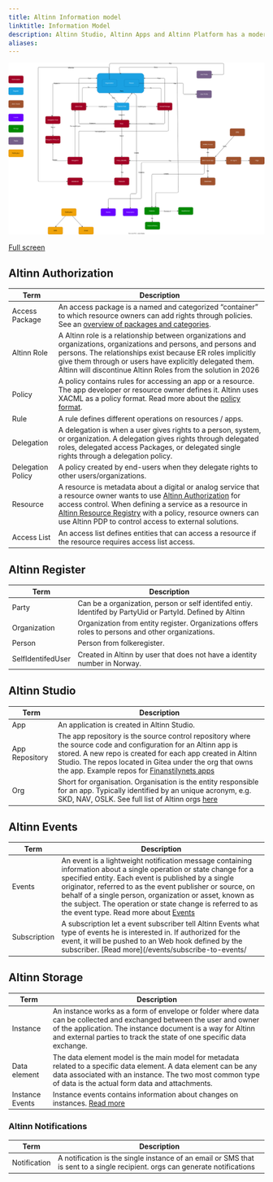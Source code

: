 ```yaml
---
title: Altinn Information model
linktitle: Information Model
description: Altinn Studio, Altinn Apps and Altinn Platform has a modern cloud native architecture. This documentation describes everything from the requirements affecting the architecture to the defined capabilities and the components that provides them.
aliases:
---
```


![Altinn Information model](informationmodel.drawio.svg)

[Full screen](informationmodel.drawio.svg)

## Altinn Authorization

| Term| Description |
|-----|------|
| Access Package | An access package is a named and categorized “container” to which resource owners can add rights through policies. See an [overview of packages and categories](/authorization/what-do-you-get/accessgroups/type-accessgroups/). | 
| Altinn Role | A Altinn role is a relationship between organizations and organizations, organizations and persons, and persons and persons. The relationships exist because ER roles implicitly give them through or users have explicitly delegated them.  Altinn will discontinue Altinn Roles from the solution in 2026  |
| Policy  |  A policy contains rules for accessing an app or a resource. The app developer or resource owner defines it. Altinn uses XACML as a policy format. Read more about the [policy format](/app/development/configuration/authorization/). |
| Rule  | A rule defines different operations on resources / apps.   |
| Delegation | A delegation is when a user gives rights to a person, system, or organization. A delegation gives rights through delegated roles, delegated access Packages, or delegated single rights through a delegation policy. |
| Delegation Policy | A policy created by end-users when they delegate rights to other users/organizations. | 
| Resource | A resource is metadata about a digital or analog service that a resource owner wants to use [Altinn Authorization](/authorization/what-do-you-get/pdp/) for access control. When defining a service as a resource in [Altinn Resource Registry](/authorization/what-do-you-get/resourceregistry/) with a policy, resource owners can use Altinn PDP to control access to external solutions.  |
| Access List | An access list defines entities that can access a resource if the resource requires access list access. |

## Altinn Register

| Term| Description |
|-----|------|
| Party | Can be a organization, person or self identifed entiy. Identifed by PartyUid or PartyId. Defined by Altinn |
| Organization | Organization from entity register.  Organizations offers roles to persons and other organizations.  |
| Person | Person from folkeregister. |
| SelfIdentifedUser | Created in Altinn by user that does not have a identity number in Norway. |

## Altinn Studio

| Term| Description |
|-----|------|
| App | An application is created in Altinn Studio.  |
| App Repository | The app repository is the source control repository where the source code and configuration for an Altinn app is stored. A new repo is created for each app created in Altinn Studio. The repos located in Gitea under the org that owns the app. Example repos for [Finanstilynets apps](https://altinn.studio/repos/krt) |
| Org | Short for organisation. Organisation is the entity responsible for an app. Typically identified by an unique acronym, e.g. SKD, NAV, OSLK. See full list of Altinn orgs [here](https://github.com/Altinn/altinn-cdn/blob/master/orgs/altinn-orgs.json)|

## Altinn Events

| Term| Description |
|-----|------|
| Events | An event is a lightweight notification message containing information about a single operation or state change for a specified entity. Each event is published by a single originator, referred to as the event publisher or source, on behalf of a single person, organization or asset, known as the subject. The operation or state change is referred to as the event type. Read more about [Events](/events/) |
| Subscription | A subscription let a event subscriber tell Altinn Events what type of events he is interested in. If authorized for the event, it will be pushed to an Web hook defined by the subscriber. [Read more](/events/subscribe-to-events/ |


## Altinn Storage

| Term| Description |
|-----|------|
| Instance | An instance works as a form of envelope or folder where data can be collected and exchanged between the user and owner of the application. The instance document is a way for Altinn and external parties to track the state of one specific data exchange.  |
| Data element | The data element model is the main model for metadata related to a specific data element. A data element can be any data associated with an instance. The two most common type of data is the actual form data and attachments. |
| Instance Events |  Instance events contains information about changes on instances. [Read more](/technology/solutions/altinn-platform/storage/#instanceevent)  |

### Altinn Notifications

| Term| Description |
|-----|------|
| Notification | A notification is the single instance of an email or SMS that is sent to a single recipient. orgs can generate notifications |